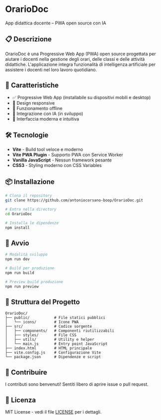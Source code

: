 # OrarioDoc
App didattica docente – PWA open source con IA

## 📋 Descrizione

OrarioDoc è una Progressive Web App (PWA) open source progettata per aiutare i docenti nella gestione degli orari, delle classi e delle attività didattiche. L'applicazione integra funzionalità di intelligenza artificiale per assistere i docenti nel loro lavoro quotidiano.

## 🚀 Caratteristiche

- ✅ Progressive Web App (installabile su dispositivi mobili e desktop)
- 📱 Design responsive
- 🔄 Funzionamento offline
- 🤖 Integrazione con IA (in sviluppo)
- 🎨 Interfaccia moderna e intuitiva

## 🛠️ Tecnologie

- **Vite** - Build tool veloce e moderno
- **Vite PWA Plugin** - Supporto PWA con Service Worker
- **Vanilla JavaScript** - Nessun framework pesante
- **CSS3** - Styling moderno con CSS Variables

## 📦 Installazione

```bash
# Clona il repository
git clone https://github.com/antoniocorsano-boop/OrarioDoc.git

# Entra nella directory
cd OrarioDoc

# Installa le dipendenze
npm install
```

## 🏃 Avvio

```bash
# Modalità sviluppo
npm run dev

# Build per produzione
npm run build

# Preview build produzione
npm run preview
```

## 📂 Struttura del Progetto

```
OrarioDoc/
├── public/           # File statici pubblici
│   └── icons/        # Icone PWA
├── src/              # Codice sorgente
│   ├── components/   # Componenti riutilizzabili
│   ├── styles/       # File CSS
│   ├── utils/        # Utility e helper
│   └── main.js       # Entry point JavaScript
├── index.html        # HTML principale
├── vite.config.js    # Configurazione Vite
└── package.json      # Dipendenze e script
```

## 🤝 Contribuire

I contributi sono benvenuti! Sentiti libero di aprire issue o pull request.

## 📄 Licenza

MIT License - vedi il file [LICENSE](LICENSE) per i dettagli.
